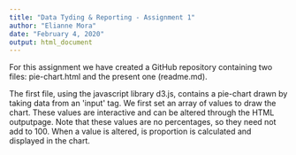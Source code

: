 ```yaml
---
title: "Data Tyding & Reporting - Assignment 1"
author: "Elianne Mora"
date: "February 4, 2020"
output: html_document
---
```


For this assignment we have created a GitHub repository containing two files: pie-chart.html and the present one (readme.md).


The first file, using the javascript library d3.js, contains a pie-chart drawn by taking data from an 'input' tag. We first set an array of values to draw the chart. These values are interactive and can be altered through the HTML outputpage. Note that these values are no percentages, so they need not add to 100. When a value is altered, is proportion is calculated and displayed in the chart.

